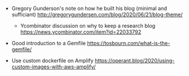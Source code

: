 - Gregory Gunderson's note on how he built his blog (minimal and sufficiant) http://gregorygundersen.com/blog/2020/06/21/blog-theme/
  - Ycombinator discussion on why to keep a research blog https://news.ycombinator.com/item?id=22033792
  
- Good introduction to a Gemfile https://tosbourn.com/what-is-the-gemfile/

- Use custom dockerfile on Amplify https://operant.blog/2020/using-custom-images-with-aws-amplify/
